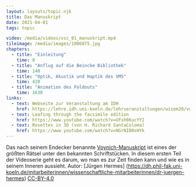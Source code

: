 ```yaml
---
layout: layouts/topic.njk
title: Das Manuskript
date: 2021-04-01
tags: topic

video: /media/videos/vsc_01_manuskript.mp4
tileimage: /media/images/1006075.jpg
chapters:
  - title: "Ein­lei­tung"
    time: 0
  - title: "Anflug auf die Beincke Bibliothek"
    time: 140
  - title: "Optik, Akustik und Haptik des VMS"
    time: 420
  - title: "Animation des Foldouts"
    time: 1630
links:
  - text: Webseite zur Veranstaltung am IDH
    href: https://lehre.idh.uni-koeln.de/lehrveranstaltungen/wisem20/verarbeitung-enigmatischer-schriftstucke-1/
  - text: Leafing through the facsimile edition
    href: https://www.youtube.com/watch?v=Ufsh06ucYYI
  - text: Rosettes in 3D (von H. Richard SantaColoma)
    href: https://www.youtube.com/watch?v=NGrNIB0sHYk
---
```


Das nach seinem Endecker benannte [Voynich-Manuskript](https://de.wikipedia.org/wiki/Voynich-Manuskript) ist eines der größten Rätsel unter den bekannten Schriftstücken. In diesem ersten Teil der Videoserie geht es darum, wo man es zur Zeit finden kann und wie es in seinem Inneren aussieht. Autor: [Jürgen Hermes] (https://dh.phil-fak.uni-koeln.de/mitarbeiterinnen/wissenschaftliche-mitarbeiterinnen/dr-juergen-hermes) [CC-BY-4.0](https://creativecommons.org/licenses/by/4.0/deed.de)
 

